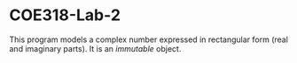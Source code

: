 # COE318-Lab-2
 This program models a complex number expressed
 in rectangular form (real and imaginary parts).
 It is an <em>immutable</em> object.
